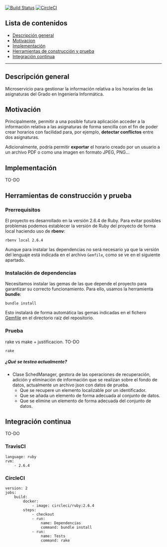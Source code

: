 [![Build Status](https://travis-ci.com/daraahh/proyectoIV.svg?branch=master)](https://travis-ci.com/daraahh/proyectoIV)
[![CircleCI](https://circleci.com/gh/daraahh/proyectoIV.svg?style=svg)](https://circleci.com/gh/daraahh/proyectoIV)

## Lista de contenidos
- [Descripción general](#descripción-general)
- [Motivacion](#motivación)
- [Implementación](#implementación)
- [Herramientas de construcción y prueba](#herramientas-de-construcción-y-prueba)
- [Integración continua](#integración-continua)

_________

## Descripción general

Microservicio para gestionar la información relativa a los horarios de las asignaturas del Grado en Ingeniería Informática.


## Motivación

Principalmente, permitir a una posible futura aplicación acceder a la información relativa a las asignaturas de forma sencilla con el fin de poder crear horarios con facilidad para, por ejemplo, **detectar conflictos** entre dos asignaturas.

Adicionalmente, podría permitir **exportar** el horario creado por un usuario a un archivo PDF o como una imagen en formato JPEG, PNG...  

## Implementación

TO-DO

## Herramientas de construcción y prueba

### Prerrequisitos

El proyecto es desarrollado en la versión 2.6.4 de Ruby. Para evitar posibles problemas podemos establecer la versión de Ruby del proyecto de forma local haciendo uso de **rbenv**:

`rbenv local 2.6.4`

Aunque para instalar las dependencias no será necesario ya que la versión del lenguaje está indicada en el archivo `Gemfile`, como se ve en el siguiente apartado.

### Instalación de dependencias

Necesitamos instalar las gemas de las que depende el proyecto para garantizar su correcto funcionamiento. Para ello, usamos la herramienta **bundle**:

`bundle install`

Esto instalará de forma automática las gemas indicadas en el fichero [Gemfile](https://github.com/daraahh/proyectoIV/blob/master/Gemfile) en el directorio raíz del repositorio.

### Prueba

rake vs make + justificacion. TO-DO

`rake`

##### ¿Qué se testea actualmente?
- Clase SchedManager, gestora de las operaciones de recuperación, adición y eliminación de información que se realizan sobre el fondo de datos, actualmente un archivo json con datos de prueba.
	- Que se recupere un elemento localizable por un identificador.
	- Que se añada un elemento de forma adecuada al conjunto de datos.
	- Que se elimine un elemento de forma adecuada del conjunto de datos.

## Integración continua

TO-DO

### TravisCI

```
language: ruby
rvm:
    - 2.6.4
```


### CircleCI

```
version: 2
jobs:
    build:
        docker:
            - image: circleci/ruby:2.6.4
        steps:
            - checkout
            - run:
                name: Dependencias
                command: bundle install
            - run:
                name: Tests
                command: rake
```
